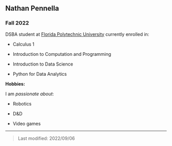 ## Nathan Pennella

### Fall 2022

DSBA student at [Florida Polytechnic University](https://www.floridapoly.edu) currently enrolled in: 

- Calculus 1

- Introduction to Computation and Programming

- Introduction to Data Science

- Python for Data Analytics

**Hobbies:**

I am _passionate about_: 

- Robotics

- D&D

- Video games

***

> Last modified: 2022/09/06
